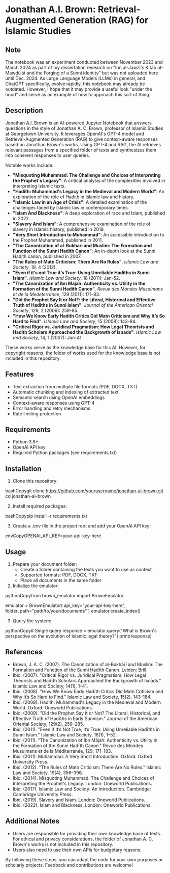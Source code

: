 # Jonathan A.I. Brown: Retrieval-Augmented Generation (RAG) for Islamic Studies

## Note
The notebook was an experiment conducted between November 2023 and March 2024 as part of my dissertation research on "Ibn al-Jawzī's Kitāb al-Mawḍūʿāt and the Forging of a Sunni identity" but was not uploaded here until Dec. 2024. As Large Language Models (LLMs) in general, and ChatGPT specifically, evolve rapidly, this notebook may already be outdated. However, I hope that it may provide a useful look "under the hood" and serve as an example of how to approach this sort of thing. 

## Description
Jonathan A.I. Brown is an AI-powered Jupyter Notebook that answers questions in the style of Jonathan A. C. Brown, professor of Islamic Studies at Georgetown University. It leverages OpenAI's GPT-4 model and Retrieval-Augmented Generation (RAG) to give context-aware responses based on Jonathan Brown's works. Using GPT-4 and RAG, the AI retrieves relevant passages from a specified folder of texts and synthesizes them into coherent responses to user queries.

Notable works include:
- **"Misquoting Muhammad: The Challenge and Choices of Interpreting the Prophet's Legacy"**: A critical analysis of the complexities involved in interpreting Islamic texts.
- **"Hadith: Muhammad's Legacy in the Medieval and Modern World"**: An exploration of the role of Hadith in Islamic law and history.
- **"Islamic Law in an Age of Crisis"**: A detailed examination of the challenges faced by Islamic law in contemporary times.
- **"Islam And Blackness"**: A deep exploration of race and Islam, published in 2022.
- **"Slavery And Islam"**: A comprehensive examination of the role of slavery in Islamic history, published in 2019.
- **"Very Short Introduction to Muhammad"**: An accessible introduction to the Prophet Muhammad, published in 2011.
- **"The Canonization of al-Bukhari and Muslim: The Formation and Function of the Sunni Hadith Canon"**: An in-depth look at the Sunni Hadith canon, published in 2007.
- **"The Rules of Matn Criticism: There Are No Rules"**. *Islamic Law and Society*, 19, 4 (2012).
- **"Even if it’s not True it’s True: Using Unreliable Hadiths in Sunni Islam"**. *Islamic Law and Society*, 18 (2011): Jan-52.
- **"The Canonization of Ibn Majah: Authenticity vs. Utility in the Formation of the Sunni Hadith Canon"**. *Revue des Mondes Musalmans et de la Medeterranee*, 129 (2011): 171-83.
- **"Did the Prophet Say It or Not?: the Literal, Historical and Effective Truth of Hadiths in Sunni Islam"**. *Journal of the American Oriental Society*, 129, 2 (2009): 259-85.
- **"How We Know Early Hadith Critics Did Matn Criticism and Why It’s So Hard to Find"**. *Islamic Law and Society*, 15 (2008): 143-84.
- **"Critical Rigor vs. Juridical Pragmatism: How Legal Theorists and Hadith Scholars Approached the Backgrowth of Isnads"**. *Islamic Law and Society*, 14, 1 (2007): Jan-41.

These works serve as the knowledge base for this AI. However, for copyright reasons, the folder of works used for the knowledge base is not included in this repository.

## Features
- Text extraction from multiple file formats (PDF, DOCX, TXT)
- Automatic chunking and indexing of extracted text
- Semantic search using OpenAI embeddings
- Context-aware responses using GPT-4
- Error handling and retry mechanisms
- Rate limiting protection


## Requirements
- Python 3.8+
- OpenAI API key
- Required Python packages (see requirements.txt)

## Installation
1. Clone this repository:

bashCopygit clone https://github.com/yourusername/jonathan-ai-brown.git
cd jonathan-ai-brown

2. Install required packages:

bashCopypip install -r requirements.txt

3. Create a .env file in the project root and add your OpenAI API key:

envCopyOPENAI_API_KEY=your-api-key-here

## Usage
1. Prepare your document folder:
   - Create a folder containing the texts you want to use as context
   - Supported formats: PDF, DOCX, TXT
   - Place all documents in the same folder
2. Initialize the emulator:

pythonCopyfrom brown_emulator import BrownEmulator

emulator = BrownEmulator(
    api_key="your-api-key-here",
    folder_path="path/to/your/documents"
)
emulator.create_index()

3. Query the system:

pythonCopy# Single query
response = emulator.query("What is Brown's perspective on the evolution of Islamic legal theory?")
print(response)

## References
- Brown, J. A. C. (2007). The Canonization of al-Bukhārī and Muslim: The Formation and Function of the Sunnī Ḥadīth Canon. Leiden: Brill.
- Ibid. (2007). "Critical Rigor vs. Juridical Pragmatism: How Legal Theorists and Ḥadīth Scholars Approached the Backgrowth of Isnāds." Islamic Law and Society, 14(1), 1–41.
- Ibid. (2008). "How We Know Early Ḥadīth Critics Did Matn Criticism and Why It’s So Hard to Find." Islamic Law and Society, 15(2), 143–184.
- Ibid. (2009). Hadith: Muhammad's Legacy in the Medieval and Modern World. Oxford: Oneworld Publications.
- Ibid. (2009). "Did the Prophet Say It or Not? The Literal, Historical, and Effective Truth of Ḥadīths in Early Sunnism." Journal of the American Oriental Society, 129(2), 259–285.
- Ibid. (2011). "Even if It’s Not True, It’s True: Using Unreliable Ḥadīths in Sunni Islam." Islamic Law and Society, 18(1), 1–52.
- Ibid. (2011). "The Canonization of Ibn Mājah: Authenticity vs. Utility in the Formation of the Sunni Ḥadīth Canon." Revue des Mondes Musulmans et de la Méditerranée, 129, 171–183.
- Ibid. (2011). Muhammad: A Very Short Introduction. Oxford: Oxford University Press.
- Ibid. (2012). "The Rules of Matn Criticism: There Are No Rules." Islamic Law and Society, 19(4), 356–396.
- Ibid. (2014). Misquoting Muhammad: The Challenge and Choices of Interpreting the Prophet's Legacy. London: Oneworld Publications.
- Ibid. (2017). Islamic Law and Society: An Introduction. Cambridge: Cambridge University Press.
- Ibid. (2019). Slavery and Islam. London: Oneworld Publications.
- Ibid. (2022). Islam and Blackness. London: Oneworld Publications.

## Additional Notes
- Users are responsible for providing their own knowledge base of texts. For ethical and privacy considerations, the folder of Jonathan A. C. Brown's works is not included in this repository.
- Users also need to use their own APIs for budgetary reasons.

By following these steps, you can adapt the code for your own purposes or scholarly projects. 
Feedback and contributions are welcome!
